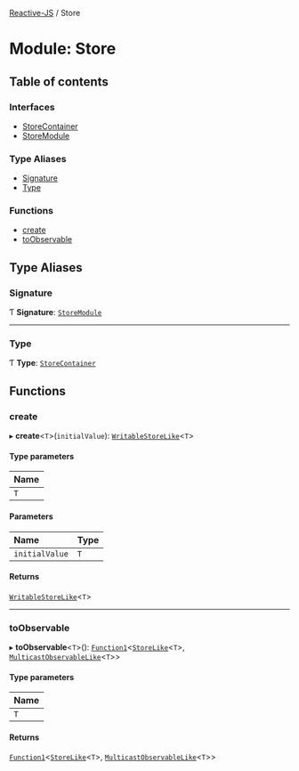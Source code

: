 [Reactive-JS](../README.md) / Store

# Module: Store

## Table of contents

### Interfaces

- [StoreContainer](../interfaces/Store.StoreContainer.md)
- [StoreModule](../interfaces/Store.StoreModule.md)

### Type Aliases

- [Signature](Store.md#signature)
- [Type](Store.md#type)

### Functions

- [create](Store.md#create)
- [toObservable](Store.md#toobservable)

## Type Aliases

### Signature

Ƭ **Signature**: [`StoreModule`](../interfaces/Store.StoreModule.md)

___

### Type

Ƭ **Type**: [`StoreContainer`](../interfaces/Store.StoreContainer.md)

## Functions

### create

▸ **create**<`T`\>(`initialValue`): [`WritableStoreLike`](../interfaces/types.WritableStoreLike.md)<`T`\>

#### Type parameters

| Name |
| :------ |
| `T` |

#### Parameters

| Name | Type |
| :------ | :------ |
| `initialValue` | `T` |

#### Returns

[`WritableStoreLike`](../interfaces/types.WritableStoreLike.md)<`T`\>

___

### toObservable

▸ **toObservable**<`T`\>(): [`Function1`](functions.md#function1)<[`StoreLike`](../interfaces/types.StoreLike.md)<`T`\>, [`MulticastObservableLike`](../interfaces/types.MulticastObservableLike.md)<`T`\>\>

#### Type parameters

| Name |
| :------ |
| `T` |

#### Returns

[`Function1`](functions.md#function1)<[`StoreLike`](../interfaces/types.StoreLike.md)<`T`\>, [`MulticastObservableLike`](../interfaces/types.MulticastObservableLike.md)<`T`\>\>
